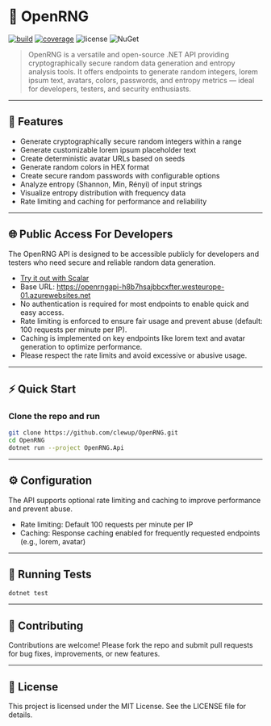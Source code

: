 # 🎲 OpenRNG

[![build](https://img.shields.io/github/actions/workflow/status/clewup/OpenRNG/main_openrngapi.yml?branch=main)](https://github.com/clewup/OpenRNG/actions)
[![coverage](https://coveralls.io/repos/github/clewup/OpenRNG/badge.svg?branch=main)](https://coveralls.io/github/clewup/OpenRNG?branch=main)
![license](https://img.shields.io/badge/license-MIT-green)
![NuGet](https://img.shields.io/nuget/v/OpenRNG.Core)

> OpenRNG is a versatile and open-source .NET API providing cryptographically secure random data generation and entropy analysis tools. It offers endpoints to generate random integers, lorem ipsum text, avatars, colors, passwords, and entropy metrics — ideal for developers, testers, and security enthusiasts.

---

## 🚀 Features

- Generate cryptographically secure random integers within a range  
- Generate customizable lorem ipsum placeholder text  
- Create deterministic avatar URLs based on seeds  
- Generate random colors in HEX format  
- Create secure random passwords with configurable options  
- Analyze entropy (Shannon, Min, Rényi) of input strings  
- Visualize entropy distribution with frequency data  
- Rate limiting and caching for performance and reliability  

---

## 🌐 Public Access For Developers

The OpenRNG API is designed to be accessible publicly for developers and testers who need secure and reliable random data generation.

- [Try it out with Scalar](https://openrngapi-h8b7hsajbbcxfter.westeurope-01.azurewebsites.net/scalar/v1)
- Base URL: https://openrngapi-h8b7hsajbbcxfter.westeurope-01.azurewebsites.net
- No authentication is required for most endpoints to enable quick and easy access.
- Rate limiting is enforced to ensure fair usage and prevent abuse (default: 100 requests per minute per IP).
- Caching is implemented on key endpoints like lorem text and avatar generation to optimize performance.
- Please respect the rate limits and avoid excessive or abusive usage.

---

## ⚡ Quick Start

### Clone the repo and run

```bash
git clone https://github.com/clewup/OpenRNG.git
cd OpenRNG
dotnet run --project OpenRNG.Api
```

---

## ⚙️ Configuration

The API supports optional rate limiting and caching to improve performance and prevent abuse.

- Rate limiting: Default 100 requests per minute per IP
- Caching: Response caching enabled for frequently requested endpoints (e.g., lorem, avatar)

---

## 🧪 Running Tests

```bash
dotnet test
```

---

## 🤝 Contributing

Contributions are welcome! Please fork the repo and submit pull requests for bug fixes, improvements, or new features.

---

## 📄 License

This project is licensed under the MIT License. See the LICENSE file for details.
